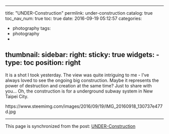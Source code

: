 
---
title: "UNDER-Construction"
permlink: under-construction
catalog: true
toc_nav_num: true
toc: true
date: 2016-09-19 05:12:57
categories:
- photography
tags:
- photography
- 
thumbnail: 
sidebar:
    right:
        sticky: true
widgets:
    -
        type: toc
        position: right
---


<html>
<p>It is a shot I took yesterday. The view was quite intriguing to me - I've always loved to see the ongoing big construction. Maybe it represents the power of destruction and creation at the same time? Just to share with you... Oh, the construction is for a underground subway system in New Taipei City.</p>
<p>https://www.steemimg.com/images/2016/09/19/IMG_20160918_130737e477d.jpg</p>
</html>

- - -

This page is synchronized from the post: [UNDER-Construction](https://steemit.com/@deanliu/under-construction)
